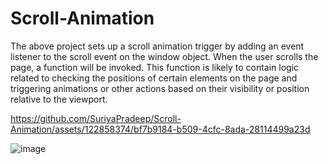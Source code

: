 # Scroll-Animation
The above project sets up a scroll animation trigger by adding an event listener to the scroll event on the window object. When the user scrolls the page, a function will be invoked. This function is likely to contain logic related to checking the positions of certain elements on the page and triggering animations or other actions based on their visibility or position relative to the viewport.


https://github.com/SuriyaPradeep/Scroll-Animation/assets/122858374/bf7b9184-b509-4cfc-8ada-28114499a23d

![image](https://github.com/SuriyaPradeep/Scroll-Animation/assets/122858374/27156a38-36ec-4659-9f1e-dde1666706e1)


